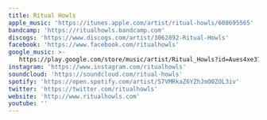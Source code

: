 ```yaml
---
title: Ritual Howls
apple_music: 'https://itunes.apple.com/artist/ritual-howls/608695565'
bandcamp: 'https://ritualhowls.bandcamp.com'
discogs: 'https://www.discogs.com/artist/3062892-Ritual-Howls'
facebook: 'https://www.facebook.com/ritualhowls'
google_music: >-
   https://play.google.com/store/music/artist/Ritual_Howls?id=Aues4xe37rnrxv7vucnq7fafzeq
instagram: 'https://www.instagram.com/ritualhowls'
soundcloud: 'https://soundcloud.com/ritual-howls'
spotify: 'https://open.spotify.com/artist/57VMRkaZ6YZhJmO0ZOL3iv'
twitter: 'https://twitter.com/ritualhowls'
website: 'http://www.ritualhowls.com'
youtube: ''
---
```

